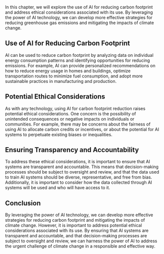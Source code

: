 
In this chapter, we will explore the use of AI for reducing carbon footprint and address ethical considerations associated with its use. By leveraging the power of AI technology, we can develop more effective strategies for reducing greenhouse gas emissions and mitigating the impacts of climate change.

Use of AI for Reducing Carbon Footprint
---------------------------------------

AI can be used to reduce carbon footprint by analyzing data on individual energy consumption patterns and identifying opportunities for reducing emissions. For example, AI can provide personalized recommendations on how to reduce energy usage in homes and buildings, optimize transportation routes to minimize fuel consumption, and adopt more sustainable practices in manufacturing and production.

Potential Ethical Considerations
--------------------------------

As with any technology, using AI for carbon footprint reduction raises potential ethical considerations. One concern is the possibility of unintended consequences or negative impacts on individuals or communities. For example, there may be concerns about the fairness of using AI to allocate carbon credits or incentives, or about the potential for AI systems to perpetuate existing biases or inequalities.

Ensuring Transparency and Accountability
----------------------------------------

To address these ethical considerations, it is important to ensure that AI systems are transparent and accountable. This means that decision-making processes should be subject to oversight and review, and that the data used to train AI systems should be diverse, representative, and free from bias. Additionally, it is important to consider how the data collected through AI systems will be used and who will have access to it.

Conclusion
----------

By leveraging the power of AI technology, we can develop more effective strategies for reducing carbon footprint and mitigating the impacts of climate change. However, it is important to address potential ethical considerations associated with its use. By ensuring that AI systems are transparent and accountable, and that decision-making processes are subject to oversight and review, we can harness the power of AI to address the urgent challenge of climate change in a responsible and effective way.
